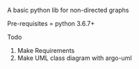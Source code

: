 A basic python lib for non-directed graphs


Pre-requisites = python 3.6.7+


Todo

1. Make Requirements
2. Make UML class diagram with argo-uml

